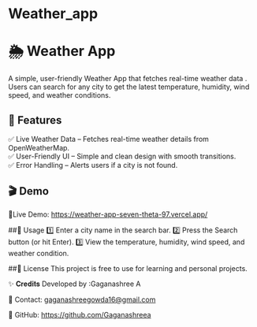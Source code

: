 # Weather_app

# 🌦️ Weather App

A simple, user-friendly Weather App that fetches real-time weather data . Users can search for any city to get the latest temperature, humidity, wind speed, and weather conditions.


## 🚀 Features
✅ Live Weather Data – Fetches real-time weather details from OpenWeatherMap.  
✅ User-Friendly UI – Simple and clean design with smooth transitions.  
✅ Error Handling – Alerts users if a city is not found.  


## 🎬 Demo
🔗Live Demo: https://weather-app-seven-theta-97.vercel.app/

##📝 Usage
1️⃣ Enter a city name in the search bar.
2️⃣ Press the Search button (or hit Enter).
3️⃣ View the temperature, humidity, wind speed, and weather condition.


##📜 License
This project is free to use for learning and personal projects.


✨ 𝐂𝐫𝐞𝐝𝐢𝐭𝐬
Developed by :Gaganashree A

📧 Contact: gaganashreegowda16@gmail.com

🔗 GitHub: https://github.com/Gaganashreea
